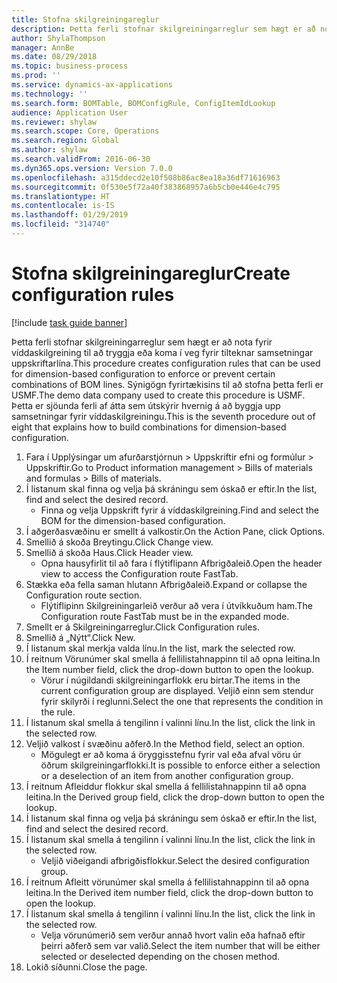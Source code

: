 ```yaml
---
title: Stofna skilgreiningareglur
description: Þetta ferli stofnar skilgreiningarreglur sem hægt er að nota fyrir víddaskilgreining til að tryggja eða koma í veg fyrir tilteknar samsetningar uppskriftarlína.
author: ShylaThompson
manager: AnnBe
ms.date: 08/29/2018
ms.topic: business-process
ms.prod: ''
ms.service: dynamics-ax-applications
ms.technology: ''
ms.search.form: BOMTable, BOMConfigRule, ConfigItemIdLookup
audience: Application User
ms.reviewer: shylaw
ms.search.scope: Core, Operations
ms.search.region: Global
ms.author: shylaw
ms.search.validFrom: 2016-06-30
ms.dyn365.ops.version: Version 7.0.0
ms.openlocfilehash: a315ddecd2e10f508b86ac8ea18a36df71616963
ms.sourcegitcommit: 0f530e5f72a40f383868957a6b5cb0e446e4c795
ms.translationtype: HT
ms.contentlocale: is-IS
ms.lasthandoff: 01/29/2019
ms.locfileid: "314740"
---
```

# <a name="create-configuration-rules"></a><span data-ttu-id="c6f51-103">Stofna skilgreiningareglur</span><span class="sxs-lookup"><span data-stu-id="c6f51-103">Create configuration rules</span></span>

[!include [task guide banner](../../includes/task-guide-banner.md)]

<span data-ttu-id="c6f51-104">Þetta ferli stofnar skilgreiningarreglur sem hægt er að nota fyrir víddaskilgreining til að tryggja eða koma í veg fyrir tilteknar samsetningar uppskriftarlína.</span><span class="sxs-lookup"><span data-stu-id="c6f51-104">This procedure creates configuration rules that can be used for dimension-based configuration to enforce or prevent certain combinations of BOM lines.</span></span> <span data-ttu-id="c6f51-105">Sýnigögn fyrirtækisins til að stofna þetta ferli er USMF.</span><span class="sxs-lookup"><span data-stu-id="c6f51-105">The demo data company used to create this procedure is USMF.</span></span> <span data-ttu-id="c6f51-106">Þetta er sjöunda ferli af átta sem útskýrir hvernig á að byggja upp samsetningar fyrir víddaskilgreiningu.</span><span class="sxs-lookup"><span data-stu-id="c6f51-106">This is the seventh procedure out of eight that explains how to build combinations for dimension-based configuration.</span></span>

1. <span data-ttu-id="c6f51-107">Fara í Upplýsingar um afurðarstjórnun > Uppskriftir efni og formúlur > Uppskriftir.</span><span class="sxs-lookup"><span data-stu-id="c6f51-107">Go to Product information management > Bills of materials and formulas > Bills of materials.</span></span>
2. <span data-ttu-id="c6f51-108">Í listanum skal finna og velja þá skráningu sem óskað er eftir.</span><span class="sxs-lookup"><span data-stu-id="c6f51-108">In the list, find and select the desired record.</span></span>
    * <span data-ttu-id="c6f51-109">Finna og velja Uppskrift fyrir á víddaskilgreining.</span><span class="sxs-lookup"><span data-stu-id="c6f51-109">Find and select the BOM for the dimension-based configuration.</span></span>  
3. <span data-ttu-id="c6f51-110">Í aðgerðasvæðinu er smellt á valkostir.</span><span class="sxs-lookup"><span data-stu-id="c6f51-110">On the Action Pane, click Options.</span></span>
4. <span data-ttu-id="c6f51-111">Smellið á skoða Breytingu.</span><span class="sxs-lookup"><span data-stu-id="c6f51-111">Click Change view.</span></span>
5. <span data-ttu-id="c6f51-112">Smellið á skoða Haus.</span><span class="sxs-lookup"><span data-stu-id="c6f51-112">Click Header view.</span></span>
    * <span data-ttu-id="c6f51-113">Opna hausyfirlit til að fara í flýtiflipann Afbrigðaleið.</span><span class="sxs-lookup"><span data-stu-id="c6f51-113">Open the header view to access the Configuration route FastTab.</span></span>  
6. <span data-ttu-id="c6f51-114">Stækka eða fella saman hlutann Afbrigðaleið.</span><span class="sxs-lookup"><span data-stu-id="c6f51-114">Expand or collapse the Configuration route section.</span></span>
    * <span data-ttu-id="c6f51-115">Flýtiflipinn Skilgreiningarleið verður að vera í útvíkkuðum ham.</span><span class="sxs-lookup"><span data-stu-id="c6f51-115">The Configuration route FastTab must be in the expanded mode.</span></span>  
7. <span data-ttu-id="c6f51-116">Smellt er á Skilgreiningarreglur.</span><span class="sxs-lookup"><span data-stu-id="c6f51-116">Click Configuration rules.</span></span>
8. <span data-ttu-id="c6f51-117">Smellið á „Nýtt“.</span><span class="sxs-lookup"><span data-stu-id="c6f51-117">Click New.</span></span>
9. <span data-ttu-id="c6f51-118">Í listanum skal merkja valda línu.</span><span class="sxs-lookup"><span data-stu-id="c6f51-118">In the list, mark the selected row.</span></span>
10. <span data-ttu-id="c6f51-119">Í reitnum Vörunúmer skal smella á fellilistahnappinn til að opna leitina.</span><span class="sxs-lookup"><span data-stu-id="c6f51-119">In the Item number field, click the drop-down button to open the lookup.</span></span>
    * <span data-ttu-id="c6f51-120">Vörur í núgildandi skilgreiningarflokk eru birtar.</span><span class="sxs-lookup"><span data-stu-id="c6f51-120">The items in the current configuration group are displayed.</span></span> <span data-ttu-id="c6f51-121">Veljið einn sem stendur fyrir skilyrði í reglunni.</span><span class="sxs-lookup"><span data-stu-id="c6f51-121">Select the one that represents the condition in the rule.</span></span>  
11. <span data-ttu-id="c6f51-122">Í listanum skal smella á tengilinn í valinni línu.</span><span class="sxs-lookup"><span data-stu-id="c6f51-122">In the list, click the link in the selected row.</span></span>
12. <span data-ttu-id="c6f51-123">Veljið valkost í svæðinu aðferð.</span><span class="sxs-lookup"><span data-stu-id="c6f51-123">In the Method field, select an option.</span></span>
    * <span data-ttu-id="c6f51-124">Mögulegt er að koma á öryggisstefnu fyrir val eða afval vöru úr öðrum skilgreiningarflokki.</span><span class="sxs-lookup"><span data-stu-id="c6f51-124">It is possible to enforce either a selection or a deselection of an item from another configuration group.</span></span>  
13. <span data-ttu-id="c6f51-125">Í reitnum Afleiddur flokkur skal smella á fellilistahnappinn til að opna leitina.</span><span class="sxs-lookup"><span data-stu-id="c6f51-125">In the Derived group field, click the drop-down button to open the lookup.</span></span>
14. <span data-ttu-id="c6f51-126">Í listanum skal finna og velja þá skráningu sem óskað er eftir.</span><span class="sxs-lookup"><span data-stu-id="c6f51-126">In the list, find and select the desired record.</span></span>
15. <span data-ttu-id="c6f51-127">Í listanum skal smella á tengilinn í valinni línu.</span><span class="sxs-lookup"><span data-stu-id="c6f51-127">In the list, click the link in the selected row.</span></span>
    * <span data-ttu-id="c6f51-128">Veljið viðeigandi afbrigðisflokkur.</span><span class="sxs-lookup"><span data-stu-id="c6f51-128">Select the desired configuration group.</span></span>  
16. <span data-ttu-id="c6f51-129">Í reitnum Afleitt vörunúmer skal smella á fellilistahnappinn til að opna leitina.</span><span class="sxs-lookup"><span data-stu-id="c6f51-129">In the Derived item number field, click the drop-down button to open the lookup.</span></span>
17. <span data-ttu-id="c6f51-130">Í listanum skal smella á tengilinn í valinni línu.</span><span class="sxs-lookup"><span data-stu-id="c6f51-130">In the list, click the link in the selected row.</span></span>
    * <span data-ttu-id="c6f51-131">Velja vörunúmerið sem verður annað hvort valin eða hafnað eftir þeirri aðferð sem var valið.</span><span class="sxs-lookup"><span data-stu-id="c6f51-131">Select the item number that will be either selected or deselected depending on the chosen method.</span></span>  
18. <span data-ttu-id="c6f51-132">Lokið síðunni.</span><span class="sxs-lookup"><span data-stu-id="c6f51-132">Close the page.</span></span>

